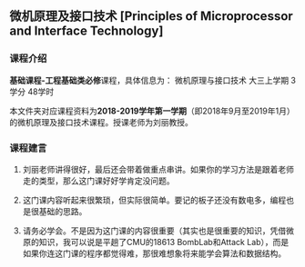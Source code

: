 ## 微机原理及接口技术 [Principles of Microprocessor and Interface Technology]

### 课程介绍

**基础课程-工程基础类必修**课程，具体信息为：
微机原理与接口技术 大三上学期 3学分 48学时

本文件夹对应课程资料为**2018-2019学年第一学期**（即2018年9月至2019年1月）的微机原理及接口技术课程。授课老师为刘丽教授。

### 课程建言

1. 刘丽老师讲得很好，最后还会带着做重点串讲。如果你的学习方法是跟着老师走的类型，那么这门课好好学肯定没问题。

2. 这门课内容听起来很繁琐，但实际很简单。要记的板子还没有数电多，编程也是很基础的思路。

3. 请务必学会。不是因为这门课的内容很重要（其实也是很重要的知识，凭借微原的知识，我可以说是平趟了CMU的18613 BombLab和Attack Lab），而是如果你连这门课的程序都觉得难，那很难想象将来能学会算法和数据结构。
